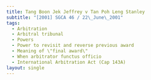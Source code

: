 ```yaml
---
title: Tang Boon Jek Jeffrey v Tan Poh Leng Stanley
subtitle: "[2001] SGCA 46 / 22\_June\_2001"
tags:
  - Arbitration
  - Arbitral tribunal
  - Powers
  - Power to revisit and reverse previous award
  - Meaning of \"final award\"
  - When arbitrator functus officio
  - International Arbitration Act (Cap 143A)
layout: single
---
```


